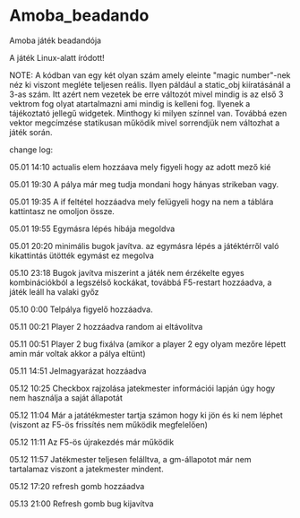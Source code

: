 # Amoba_beadando
Amoba játék beadandója 

A játék Linux-alatt íródott!

NOTE: A kódban van egy két olyan szám amely eleinte "magic number"-nek néz ki viszont megléte teljesen reális. 
Ilyen páldául a static_obj kiíratásánál a 3-as szám. Itt azért nem vezetek be erre változót mivel mindig is az első 3 vektrom fog olyat atartalmazni ami mindig is kelleni fog.
Ilyenek a tájékoztató jellegű widgetek. Minthogy ki milyen színnel van. Továbbá ezen vektor megcímzése statikusan működik mivel sorrendjük nem változhat a játék során.

change log:

05.01 14:10 actualis elem hozzáava mely figyeli hogy az adott mező kié

05.01 19:30 A pálya már meg tudja mondani hogy hányas strikeban vagy.

05.01 19:35 A if feltétel hozzáadva mely felügyeli hogy na nem a táblára kattintasz ne omoljon össze. 

05.01 19:55 Egymásra lépés hibája megoldva

05.01 20:20 minimális bugok javítva. az egymásra lépés a játéktérről való kikattintás ütötték egymást ez megolva

05.10 23:18 Bugok javítva miszerint a játék nem érzékelte egyes kombinációkból a legszélső kockákat, továbbá F5-restart hozzáadva, a játék leáll ha valaki győz

05.10 0:00 Telpálya figyelő hozzáadva.

05.11 00:21 Player 2 hozzáadva random ai eltávolítva

05.11 00:51 Player 2 bug fixálva (amikor a player 2 egy olyam mezőre lépett amin már voltak akkor a pálya eltünt)

05.11 14:51 Jelmagyarázat hozzáadva

05.12 10:25 Checkbox rajzolása jatekmester információi lapján úgy hogy nem használja a saját állapotát

05.12 11:04 Már a jatátékmester tartja számon hogy ki jön és ki nem léphet (viszont az F5-ös frissítés nem működik megfelelően)

05.12 11:11 Az F5-ös újrakezdés már működik

05.12 11:57 Jatékmester teljesen felálltva, a gm-állapotot már nem tartalamaz viszont a jatekmester mindent. 

05.12 17:20 refresh gomb hozzáadva

05.13 21:00 Refresh gomb bug kijavítva

 
